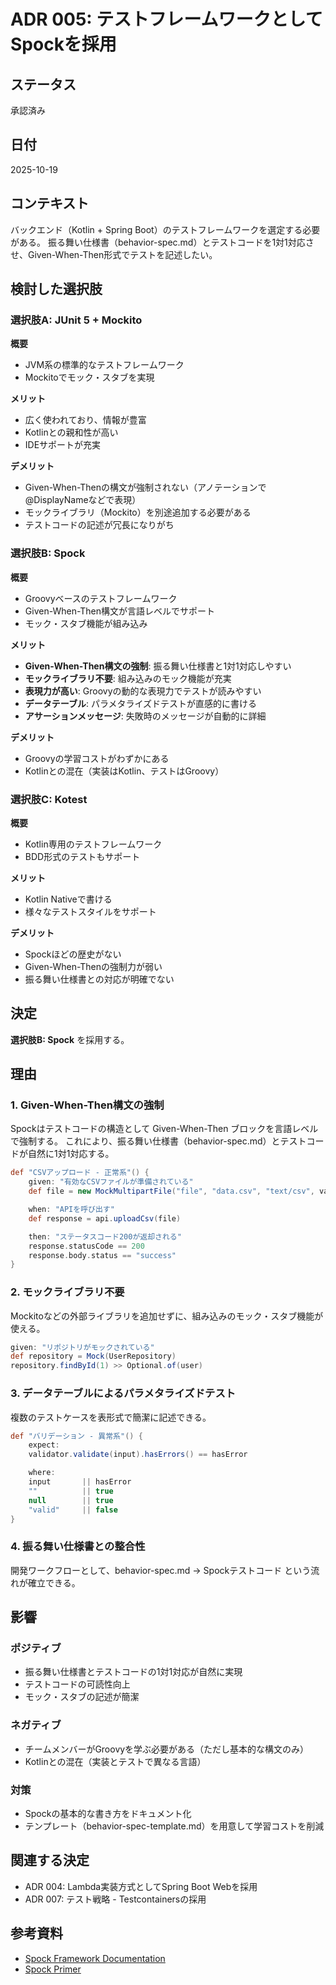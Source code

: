 # ADR 005: テストフレームワークとしてSpockを採用

## ステータス
承認済み

## 日付
2025-10-19

## コンテキスト

バックエンド（Kotlin + Spring Boot）のテストフレームワークを選定する必要がある。
振る舞い仕様書（behavior-spec.md）とテストコードを1対1対応させ、Given-When-Then形式でテストを記述したい。

## 検討した選択肢

### 選択肢A: JUnit 5 + Mockito

**概要**
- JVM系の標準的なテストフレームワーク
- Mockitoでモック・スタブを実現

**メリット**
- 広く使われており、情報が豊富
- Kotlinとの親和性が高い
- IDEサポートが充実

**デメリット**
- Given-When-Thenの構文が強制されない（アノテーションで@DisplayNameなどで表現）
- モックライブラリ（Mockito）を別途追加する必要がある
- テストコードの記述が冗長になりがち

### 選択肢B: Spock

**概要**
- Groovyベースのテストフレームワーク
- Given-When-Then構文が言語レベルでサポート
- モック・スタブ機能が組み込み

**メリット**
- **Given-When-Then構文の強制**: 振る舞い仕様書と1対1対応しやすい
- **モックライブラリ不要**: 組み込みのモック機能が充実
- **表現力が高い**: Groovyの動的な表現力でテストが読みやすい
- **データテーブル**: パラメタライズドテストが直感的に書ける
- **アサーションメッセージ**: 失敗時のメッセージが自動的に詳細

**デメリット**
- Groovyの学習コストがわずかにある
- Kotlinとの混在（実装はKotlin、テストはGroovy）

### 選択肢C: Kotest

**概要**
- Kotlin専用のテストフレームワーク
- BDD形式のテストもサポート

**メリット**
- Kotlin Nativeで書ける
- 様々なテストスタイルをサポート

**デメリット**
- Spockほどの歴史がない
- Given-When-Thenの強制力が弱い
- 振る舞い仕様書との対応が明確でない

## 決定

**選択肢B: Spock** を採用する。

## 理由

### 1. Given-When-Then構文の強制
Spockはテストコードの構造として Given-When-Then ブロックを言語レベルで強制する。
これにより、振る舞い仕様書（behavior-spec.md）とテストコードが自然に1対1対応する。

```groovy
def "CSVアップロード - 正常系"() {
    given: "有効なCSVファイルが準備されている"
    def file = new MockMultipartFile("file", "data.csv", "text/csv", validCsvData)

    when: "APIを呼び出す"
    def response = api.uploadCsv(file)

    then: "ステータスコード200が返却される"
    response.statusCode == 200
    response.body.status == "success"
}
```

### 2. モックライブラリ不要
Mockitoなどの外部ライブラリを追加せずに、組み込みのモック・スタブ機能が使える。

```groovy
given: "リポジトリがモックされている"
def repository = Mock(UserRepository)
repository.findById(1) >> Optional.of(user)
```

### 3. データテーブルによるパラメタライズドテスト
複数のテストケースを表形式で簡潔に記述できる。

```groovy
def "バリデーション - 異常系"() {
    expect:
    validator.validate(input).hasErrors() == hasError

    where:
    input       || hasError
    ""          || true
    null        || true
    "valid"     || false
}
```

### 4. 振る舞い仕様書との整合性
開発ワークフローとして、behavior-spec.md → Spockテストコード という流れが確立できる。

## 影響

### ポジティブ
- 振る舞い仕様書とテストコードの1対1対応が自然に実現
- テストコードの可読性向上
- モック・スタブの記述が簡潔

### ネガティブ
- チームメンバーがGroovyを学ぶ必要がある（ただし基本的な構文のみ）
- Kotlinとの混在（実装とテストで異なる言語）

### 対策
- Spockの基本的な書き方をドキュメント化
- テンプレート（behavior-spec-template.md）を用意して学習コストを削減

## 関連する決定
- ADR 004: Lambda実装方式としてSpring Boot Webを採用
- ADR 007: テスト戦略 - Testcontainersの採用

## 参考資料
- [Spock Framework Documentation](https://spockframework.org/spock/docs/2.3/index.html)
- [Spock Primer](https://spockframework.org/spock/docs/2.3/spock_primer.html)
